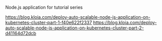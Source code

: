 Node.js application for tutorial series

https://blog.kloia.com/deploy-auto-scalable-node-js-application-on-kubernetes-cluster-part-1-f40e622f2337
https://blog.kloia.com/deploy-auto-scalable-node-js-application-on-kubernetes-cluster-part-2-d41164d72dcb
